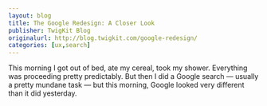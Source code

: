```yaml
---
layout: blog
title: The Google Redesign: A Closer Look
publisher: TwigKit Blog
originalurl: http://blog.twigkit.com/google-redesign/
categories: [ux,search]
---
```


This morning I got out of bed, ate my cereal, took my shower. Everything was proceeding pretty predictably. But then I did a Google search — usually a pretty mundane task — but this morning, Google looked very different than it did yesterday.